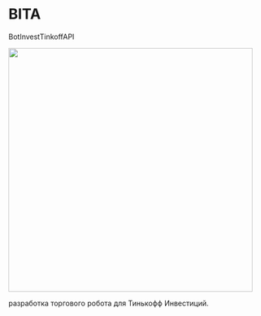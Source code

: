 # BITA
BotInvestTinkoffAPI

<img src="https://user-images.githubusercontent.com/45198512/166443225-95b11298-856a-43e2-a64c-84407e48debe.png" width="480">

разработка торгового робота для Тинькофф Инвестиций. 
